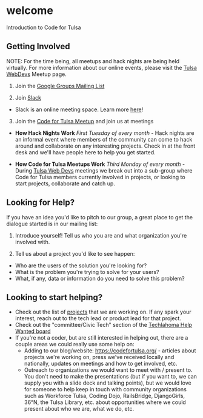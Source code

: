 # welcome
Introduction to Code for Tulsa

## Getting Involved
NOTE: For the time being, all meetups and hack nights are being held virtually. For more information about our online events, please visit the [Tulsa WebDevs](https://www.meetup.com/Tulsa-Web-Devs/events/) Meetup page.

1. Join the [Google Groups Mailing List](https://groups.google.com/forum/#!forum/code-for-tulsa)

2. Join [Slack](https://slack.techlahoma.org)
* Slack is an online meeting space. Learn more [here](https://www.slack.com)!

3. Join the [Code for Tulsa Meetup](https://www.meetup.com/Tulsa-Web-Devs/events/) and join us at meetings

* **How Hack Nights Work** *First Tuesday of every month* - Hack nights are an informal event where members of the community can come to hack around and collaborate on any interesting projects. Check in at the front desk and we'll have people here to help you get started. 

* **How Code for Tulsa Meetups Work** *Third Monday of every month* - During [Tulsa Web Devs](http://tulsawebdevs.org/) meetings we break out into a sub-group where Code for Tulsa members currently involved in projects, or looking to start projects, collaborate and catch up.

## Looking for Help?

If you have an idea you'd like to pitch to our group, a great place to get the dialogue started is in our mailing list:

1. Introduce yourself! Tell us who you are and what organization you're involved with.

2. Tell us about a project you'd like to see happen:

  * Who are the users of the solution you're looking for?
  * What is the problem you're trying to solve for your users?
  * What, if any, data or information do you need to solve this problem?
  
## Looking to start helping?

  * Check out the list of [projects](https://github.com/orgs/codefortulsa/projects) that we are working on. If any spark your interest, reach out to the tech lead or product lead for that project.
  * Check out the "committee/Civic Tech" section of the [Techlahoma Help Wanted board](https://help-wanted.techlahoma.org/)
  * If you're not a coder, but are still interested in helping out, there are a couple areas we could really use some help on:
    * Adding to our blog/website: https://codefortulsa.org/ - articles about projects we're working on, press we've received locally and nationally, updates on meetings and how to get involved, etc.    
    * Outreach to organizations we would want to meet with / present to. You don't need to make the presentations (but if you want to, we can supply you with a slide deck and talking points), but we would love for someone to help keep in touch with community organizations such as Workforce Tulsa, Coding Dojo, RailsBridge, DjangoGirls, 36°N, the Tulsa Library, etc. about opportunities where we could present about who we are, what we do, etc.
